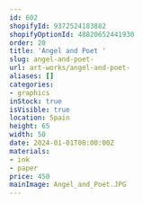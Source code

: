 ```yaml
---
id: 602
shopifyId: 9372524183882
shopifyOptionId: 48820652441930
order: 20
title: 'Angel and Poet '
slug: angel-and-poet-
url: art-works/angel-and-poet-
aliases: []
categories:
- graphics
inStock: true
isVisible: true
location: Spain
height: 65
width: 50
date: 2024-01-01T00:00:00Z
materials:
- ink
- paper
price: 450
mainImage: Angel_and_Poet.JPG
---
```

